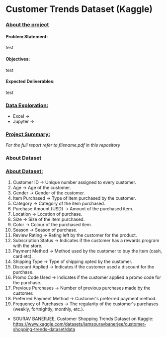 # Customer Trends Dataset (Kaggle)
### <ins>About the project<ins>
#### Problem Statement:
test
#### Objectives:
test
#### Expected Deliverables:
test

### <ins>Data Exploration:<ins>
- Excel -> 
- Jupyter ->

### <ins>Project Summary:<ins>
<I>For the full report refer to filename.pdf in this repository</I> 

### About Dataset



### <ins>About Dataset:<ins>
1. Customer ID	-> Unique number assigned to every customer.
2. Age -> Age of the customer.
3. Gender	-> Gender of the customer.
4. Item Purchased	-> Type of item purchased by the customer.
5. Category -> Category of the item purchased.
6. Purchase Amount (USD)	-> Amount of the purchased item.
7. Location	-> Location of purchase.
8. Size	-> Size of the item purchased.
9. Color	-> Colour of the purchased item.
10. Season	-> Season of purchase.
11. Review Rating	-> Rating left by the customer for the product.
12. Subscription Status -> Indicates if the customer has a rewards program with the store.
13. Payment Method -> Method used by the customer to buy the item (cash, card etc).
14. Shipping Type	-> Type of shipping opted by the customer.
15. Discount Applied -> Indicates if the customer used a discount for the purchase.
16. Promo Code Used	-> Indicates if the customer applied a promo code for the purchase.
17. Previous Purchases -> Number of previous purchases made by the customer.
18. Preferred Payment Method -> Customer's preferred payment method.
19. Frequency of Purchases -> The regularity of the customer's purchases (weekly, fortnightly, monthly, etc.).
- SOURAV BANERJEE, Customer Shopping Trends Dataset on Kaggle:
  https://www.kaggle.com/datasets/iamsouravbanerjee/customer-shopping-trends-dataset/data
